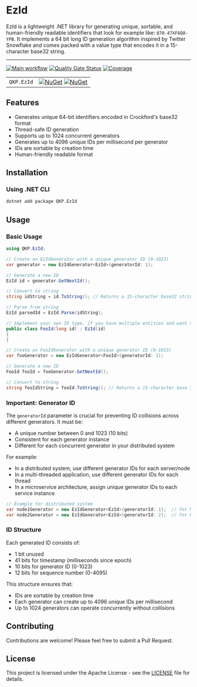 # EzId

EzId is a lightweight .NET library for generating unique, sortable, and human-friendly readable identifiers that look for example like: `070-47XF6Q8-YPB`. It implements a 64 bit long ID generation algorithm inspired by Twitter Snowflake
and comes packed with a value type that encodes it in a 15-character base32 string.

---

[![Main workflow](https://github.com/qkhaipham/ezid/actions/workflows/main.yml/badge.svg)](https://github.com/qkhaipham/ezid/actions/workflows/main.yml)
[![Quality Gate Status](https://sonarcloud.io/api/project_badges/measure?project=qkhaipham_ez-id&metric=alert_status)](https://sonarcloud.io/summary/new_code?id=qkhaipham_ez-id)
[![Coverage](https://sonarcloud.io/api/project_badges/measure?project=qkhaipham_ez-id&metric=coverage)](https://sonarcloud.io/component_measures?id=qkhaipham_ez-id&metric=coverage)

| | |
|---|---|
| `QKP.EzId` | [![NuGet](https://img.shields.io/nuget/v/QKP.EzId.svg)](https://www.nuget.org/packages/QKP.EzId/) [![NuGet](https://img.shields.io/nuget/dt/QKP.EzId.svg)](https://www.nuget.org/packages/QKP.EzId/) |

## Features

- Generates unique 64-bit identifiers encoded in Crockford's base32 format
- Thread-safe ID generation
- Supports up to 1024 concurrent generators
- Generates up to 4096 unique IDs per millisecond per generator
- IDs are sortable by creation time
- Human-friendly readable format

## Installation

### Using .NET CLI

```bash
dotnet add package QKP.EzId
```

## Usage

### Basic Usage

```csharp
using QKP.EzId;

// Create an EzIdGenerator with a unique generator ID (0-1023)
var generator = new EzIdGenerator<EzId>(generatorId: 1);

// Generate a new ID
EzId id = generator.GetNextId();

// Convert to string
string idString = id.ToString(); // Returns a 15-character base32 string eg. "070-47XF6Q8-YPA"

// Parse from string
EzId parsedId = EzId.Parse(idString);

// Implement your own ID type, if you have multiple entities and want them to have own ID type
public class FooId(long id) : EzId(id)
{
}

// Create an FooIdGenerator with a unique generator ID (0-1023)
var fooGenerator = new EzIdGenerator<FooId>(generatorId: 1);

// Generate a new ID
FooId fooId = fooGenerator.GetNextId();

// Convert to string
string fooIdString = fooId.ToString(); // Returns a 15-character base 32 string eg. "070-47XF6Q8-YPB"

```

### Important: Generator ID

The `generatorId` parameter is crucial for preventing ID collisions across different generators. It must be:

- A unique number between 0 and 1023 (10 bits)
- Consistent for each generator instance
- Different for each concurrent generator in your distributed system

For example:
- In a distributed system, use different generator IDs for each server/node
- In a multi-threaded application, use different generator IDs for each thread
- In a microservice architecture, assign unique generator IDs to each service instance

```csharp
// Example for distributed system
var node1Generator = new EzIdGenerator<EzId>(generatorId: 1);  // For Node 1
var node2Generator = new EzIdGenerator<EzId>(generatorId: 2);  // For Node 2
```

### ID Structure

Each generated ID consists of:
- 1 bit unused 
- 41 bits for timestamp (milliseconds since epoch)
- 10 bits for generator ID (0-1023)
- 12 bits for sequence number (0-4095)

This structure ensures that:
- IDs are sortable by creation time
- Each generator can create up to 4096 unique IDs per millisecond
- Up to 1024 generators can operate concurrently without collisions

## Contributing

Contributions are welcome! Please feel free to submit a Pull Request.

## License

This project is licensed under the Apache License - see the [LICENSE](LICENSE) file for details.
